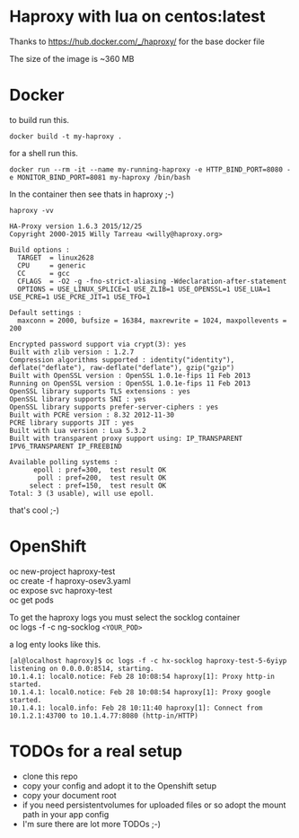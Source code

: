 
# Haproxy with lua on centos:latest

Thanks to https://hub.docker.com/_/haproxy/ for the base docker file

The size of the image is ~360 MB

# Docker

to build run this.

```
docker build -t my-haproxy .
```

for a shell run this.

```
docker run --rm -it --name my-running-haproxy -e HTTP_BIND_PORT=8080 -e MONITOR_BIND_PORT=8081 my-haproxy /bin/bash
```

In the container then see thats in haproxy ;-)

```
haproxy -vv

HA-Proxy version 1.6.3 2015/12/25
Copyright 2000-2015 Willy Tarreau <willy@haproxy.org>

Build options :
  TARGET  = linux2628
  CPU     = generic
  CC      = gcc
  CFLAGS  = -O2 -g -fno-strict-aliasing -Wdeclaration-after-statement
  OPTIONS = USE_LINUX_SPLICE=1 USE_ZLIB=1 USE_OPENSSL=1 USE_LUA=1 USE_PCRE=1 USE_PCRE_JIT=1 USE_TFO=1

Default settings :
  maxconn = 2000, bufsize = 16384, maxrewrite = 1024, maxpollevents = 200

Encrypted password support via crypt(3): yes
Built with zlib version : 1.2.7
Compression algorithms supported : identity("identity"), deflate("deflate"), raw-deflate("deflate"), gzip("gzip")
Built with OpenSSL version : OpenSSL 1.0.1e-fips 11 Feb 2013
Running on OpenSSL version : OpenSSL 1.0.1e-fips 11 Feb 2013
OpenSSL library supports TLS extensions : yes
OpenSSL library supports SNI : yes
OpenSSL library supports prefer-server-ciphers : yes
Built with PCRE version : 8.32 2012-11-30
PCRE library supports JIT : yes
Built with Lua version : Lua 5.3.2
Built with transparent proxy support using: IP_TRANSPARENT IPV6_TRANSPARENT IP_FREEBIND

Available polling systems :
      epoll : pref=300,  test result OK
       poll : pref=200,  test result OK
     select : pref=150,  test result OK
Total: 3 (3 usable), will use epoll.
```

that's cool ;-)

# OpenShift

oc new-project haproxy-test  
oc create -f haproxy-osev3.yaml  
oc expose svc haproxy-test  
oc get pods  

To get the haproxy logs you must select the socklog container  
oc logs -f -c ng-socklog `<YOUR_POD>`

a log enty looks like this.

```
[al@localhost haproxy]$ oc logs -f -c hx-socklog haproxy-test-5-6yiyp
listening on 0.0.0.0:8514, starting.
10.1.4.1: local0.notice: Feb 28 10:08:54 haproxy[1]: Proxy http-in started.
10.1.4.1: local0.notice: Feb 28 10:08:54 haproxy[1]: Proxy google started.
10.1.4.1: local0.info: Feb 28 10:11:40 haproxy[1]: Connect from 10.1.2.1:43700 to 10.1.4.77:8080 (http-in/HTTP)
```

# TODOs for a real setup
- clone this repo
- copy your config and adopt it to the Openshift setup
- copy your document root
- if you need persistentvolumes for uploaded files or so adopt the mount path in your app config
- I'm sure there are lot more TODOs ;-)
